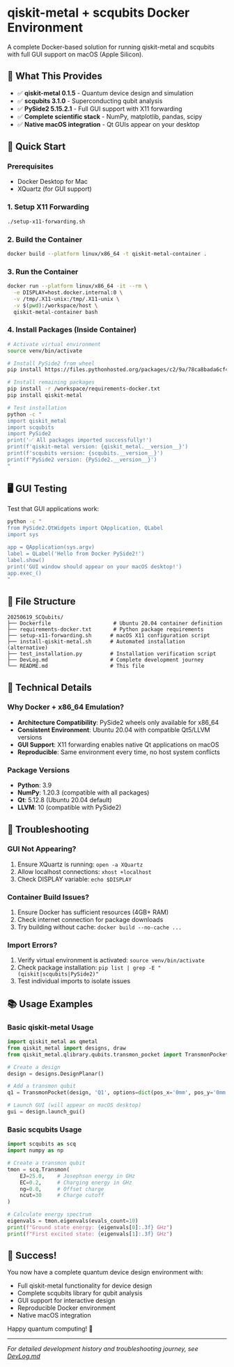 # qiskit-metal + scqubits Docker Environment

A complete Docker-based solution for running qiskit-metal and scqubits with full GUI support on macOS (Apple Silicon).

## 🎯 What This Provides

- ✅ **qiskit-metal 0.1.5** - Quantum device design and simulation
- ✅ **scqubits 3.1.0** - Superconducting qubit analysis
- ✅ **PySide2 5.15.2.1** - Full GUI support with X11 forwarding
- ✅ **Complete scientific stack** - NumPy, matplotlib, pandas, scipy
- ✅ **Native macOS integration** - Qt GUIs appear on your desktop

## 🚀 Quick Start

### Prerequisites
- Docker Desktop for Mac
- XQuartz (for GUI support)

### 1. Setup X11 Forwarding
```bash
./setup-x11-forwarding.sh
```

### 2. Build the Container
```bash
docker build --platform linux/x86_64 -t qiskit-metal-container .
```

### 3. Run the Container
```bash
docker run --platform linux/x86_64 -it --rm \
  -e DISPLAY=host.docker.internal:0 \
  -v /tmp/.X11-unix:/tmp/.X11-unix \
  -v $(pwd):/workspace/host \
  qiskit-metal-container bash
```

### 4. Install Packages (Inside Container)
```bash
# Activate virtual environment
source venv/bin/activate

# Install PySide2 from wheel
pip install https://files.pythonhosted.org/packages/c2/9a/78ca8bada6cf4d2798e0c823c025c590517d74445837f4eb50bfddce8737/PySide2-5.15.2.1-5.15.2-cp35.cp36.cp37.cp38.cp39.cp310-abi3-manylinux1_x86_64.whl

# Install remaining packages
pip install -r /workspace/requirements-docker.txt
pip install qiskit-metal

# Test installation
python -c "
import qiskit_metal
import scqubits
import PySide2
print('✅ All packages imported successfully!')
print(f'qiskit-metal version: {qiskit_metal.__version__}')
print(f'scqubits version: {scqubits.__version__}')
print(f'PySide2 version: {PySide2.__version__}')
"
```

## 🖥️ GUI Testing

Test that GUI applications work:

```bash
python -c "
from PySide2.QtWidgets import QApplication, QLabel
import sys

app = QApplication(sys.argv)
label = QLabel('Hello from Docker PySide2!')
label.show()
print('GUI window should appear on your macOS desktop!')
app.exec_()
"
```

## 📁 File Structure

```
20250619_SCQubits/
├── Dockerfile                    # Ubuntu 20.04 container definition
├── requirements-docker.txt       # Python package requirements
├── setup-x11-forwarding.sh      # macOS X11 configuration script
├── install-qiskit-metal.sh      # Automated installation (alternative)
├── test_installation.py         # Installation verification script
├── DevLog.md                    # Complete development journey
└── README.md                    # This file
```

## 🔧 Technical Details

### Why Docker + x86_64 Emulation?
- **Architecture Compatibility**: PySide2 wheels only available for x86_64
- **Consistent Environment**: Ubuntu 20.04 with compatible Qt5/LLVM versions
- **GUI Support**: X11 forwarding enables native Qt applications on macOS
- **Reproducible**: Same environment every time, no host system conflicts

### Package Versions
- **Python**: 3.9
- **NumPy**: 1.20.3 (compatible with all packages)
- **Qt**: 5.12.8 (Ubuntu 20.04 default)
- **LLVM**: 10 (compatible with PySide2)

## 🐛 Troubleshooting

### GUI Not Appearing?
1. Ensure XQuartz is running: `open -a XQuartz`
2. Allow localhost connections: `xhost +localhost`
3. Check DISPLAY variable: `echo $DISPLAY`

### Container Build Issues?
1. Ensure Docker has sufficient resources (4GB+ RAM)
2. Check internet connection for package downloads
3. Try building without cache: `docker build --no-cache ...`

### Import Errors?
1. Verify virtual environment is activated: `source venv/bin/activate`
2. Check package installation: `pip list | grep -E "(qiskit|scqubits|PySide2)"`
3. Test individual imports to isolate issues

## 📚 Usage Examples

### Basic qiskit-metal Usage
```python
import qiskit_metal as qmetal
from qiskit_metal import designs, draw
from qiskit_metal.qlibrary.qubits.transmon_pocket import TransmonPocket

# Create a design
design = designs.DesignPlanar()

# Add a transmon qubit
q1 = TransmonPocket(design, 'Q1', options=dict(pos_x='0mm', pos_y='0mm'))

# Launch GUI (will appear on macOS desktop)
gui = design.launch_gui()
```

### Basic scqubits Usage
```python
import scqubits as scq
import numpy as np

# Create a transmon qubit
tmon = scq.Transmon(
    EJ=25.0,    # Josephson energy in GHz
    EC=0.2,     # Charging energy in GHz
    ng=0.0,     # Offset charge
    ncut=30     # Charge cutoff
)

# Calculate energy spectrum
eigenvals = tmon.eigenvals(evals_count=10)
print(f"Ground state energy: {eigenvals[0]:.3f} GHz")
print(f"First excited state: {eigenvals[1]:.3f} GHz")
```

## 🎉 Success!

You now have a complete quantum device design environment with:
- Full qiskit-metal functionality for device design
- Complete scqubits library for qubit analysis  
- GUI support for interactive design
- Reproducible Docker environment
- Native macOS integration

Happy quantum computing! 🚀

---

*For detailed development history and troubleshooting journey, see [DevLog.md](DevLog.md)*
